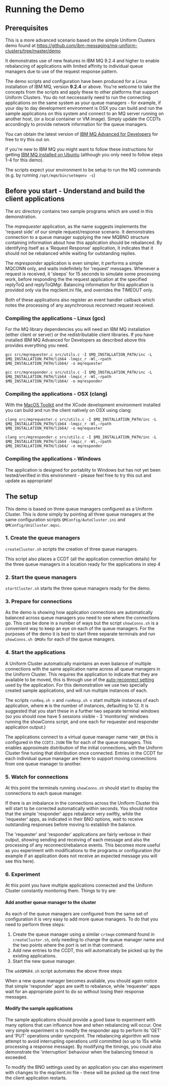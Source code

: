 # Running the Demo

## Prerequisites

This is a more advanced scenario based on the simple Uniform Clusters demo found at https://github.com/ibm-messaging/mq-uniform-clusters/tree/master/demo 

It demonstrates use of new features in IBM MQ 9.2.4 and higher to enable rebalancing of applications with limited affinity to individual queue managers due to use of the request response pattern.

The demo scripts and configuration have been produced for a Linux installation of IBM MQ, version **9.2.4** or above. You're welcome to take the concepts from the scripts and apply these to other platforms that support Uniform Clusters.  You do not neccessarily need to run the connecting applications on the same system as your queue managers - for example, if your day to day development environment is OSX you can build and run the sample applications on this system and connect to an MQ server running on another host, (or a local container or VM image).  Simply update the CCDTs accordingly to provide network information for the queue managers.

You can obtain the latest version of [IBM MQ Advanced for Developers](https://developer.ibm.com/articles/mq-downloads/#get-a-queue-manager-mq-server) for free to try this out on.

If you're new to IBM MQ you might want to follow these instructions for getting [IBM MQ installed on Ubuntu](https://developer.ibm.com/tutorials/mq-connect-app-queue-manager-ubuntu/) (although you only need to follow steps 1-4 for this demo).

The scripts expect your environment to be setup to run the MQ commands (e.g. by running `/opt/mqm/bin/setmqenv -s`)

## Before you start - Understand and build the client applications

The src directory contains two sample programs which are used in this demonstration.

The *mqrequester* application, as the name suggests implements the 'request side' of our simple request/response scenario. It demonstrates connection to a queue manager supplying the new MQBNO structure containing information about how this application should be rebalanced.  By identifying itself as a 'Request Response' application, it indicates that it should not be rebalanced while waiting for outstanding replies.

The *mqresponder* application is even simpler, it performs a simple MQCONN only, and waits indefinitely for 'request' messages.  Whenever a request is received, it 'sleeps' for 15 seconds to simulate some processing work, before responding the the request application at the specified replyToQ and replyToQMgr.  Balancing information for this application is provided only via the mqclient.ini file, and overrides the TIMEOUT only.

Both of these applications also register an event handler callback which notes the processing of any asynchronous reconnect request received.

### Compiling the applications - Linux (gcc)

For the MQ library dependencies you will need an IBM MQ installation (either client or server) or the redistributable client libraries. If you have installed IBM MQ Advanced for Developers as described above this provides everything you need.

`gcc src/mqrequester.c src/utils.c -I $MQ_INSTALLATION_PATH/inc -L $MQ_INSTALLATION_PATH/lib64 -lmqic_r -Wl,-rpath $MQ_INSTALLATION_PATH/lib64/ -o mqrequester`

`gcc src/mqresponder.c src/utils.c -I $MQ_INSTALLATION_PATH/inc -L $MQ_INSTALLATION_PATH/lib64 -lmqic_r -Wl,-rpath $MQ_INSTALLATION_PATH/lib64/ -o mqresponder`

### Compiling the applications - OSX (clang)

With the [MacOS Toolkit](https://developer.ibm.com/tutorials/mq-macos-dev/) and the XCode development environment installed you can build and run the client natively on OSX using clang:

`clang src/mqrequester.c src/utils.c -I $MQ_INSTALLATION_PATH/inc -L $MQ_INSTALLATION_PATH/lib64 -lmqic_r -Wl,-rpath $MQ_INSTALLATION_PATH/lib64/ -o mqrequester`

`clang src/mqresponder.c src/utils.c -I $MQ_INSTALLATION_PATH/inc -L $MQ_INSTALLATION_PATH/lib64 -lmqic_r -Wl,-rpath $MQ_INSTALLATION_PATH/lib64/ -o mqresponder`

### Compiling the applications - Windows

The application is designed for portablity to Windows but has not yet been tested/verified in this environment - please feel free to try this out and update as appropriate!

## The setup

This demo is based on three queue managers configured as a Uniform Cluster. This is done simply by pointing all three queue managers at the same configuration scripts `QMConfig/AutoCluster.ini` and `QMConfig/UniCluster.mqsc`.

### 1. Create the queue managers
`createCluster.sh` scripts the creation of three queue managers.

This script also places a CCDT (all the application connection details) for the three queue managers in a location ready for the applications in step 4

### 2. Start the queue managers
`startCluster.sh` starts the three queue managers ready for the demo.

### 3. Prepare for connections
As the demo is showing how application connections are automatically balanced across queue managers you need to see where the connections go. This can be done in a number of ways but the script `showConns.sh` is a convenient way to keep an eye on each of the queue managers. For the purposes of the demo it is best to start three separate terminals and run `showConns.sh QMGRx` for each of the queue managers.

### 4. Start the applications
A Uniform Cluster automatically maintains an even balance of multiple connections with the same application name across all queue managers in the Uniform Cluster. This requires the application to indicate that they are available to be moved, this is through use of the [auto-reconnect setting](https://www.ibm.com/support/knowledgecenter/SSFKSJ_9.1.0/com.ibm.mq.pla.doc/q132740_.htm) used by the application. For this demonstration we use two specially created sample applications, and will run multiple instances of each.

The scripts `runReq.sh n` and `runResp.sh n` start multiple instances of each application, where **n** is the number of instances, defaulting to 12.  It is suggested that you start these in a further two separate terminal windows (so you should now have 5 sessions visible - 3 'monitoring' windows running the showConns script, and one each for requester and responder application output.)

The applications connect to a virtual queue manager name `*ANY_QM` this is configured in the `CCDT3.JSON` file for each of the queue managers. This  enables approximate distribution of the initial connections, with the Uniform Cluster fine tuning that distribution once connected. Entries in the CCDT for each individual queue manager are there to support moving connections from one queue manager to another.

### 5. Watch for connections

At this point the terminals running `showConns.sh` should start to display the connections to each queue manager.

If there is an imbalance in the connections across the Uniform Cluster this will start to be corrected automatically within seconds.  You should notice that the simple 'responder' apps rebalance very swiftly, while the 'requester' apps, as indicated in their BNO options, wait to receive outstanding responses before moving to establish the balance.

The 'requester' and 'responder' applications are fairly verbose in their output, showing sending and receiving of each message and also the processing of any reconnect/rebalance events.  This becomes more useful as you experiment with modifications to the programs or configuration (for example if an application does not receive an expected message you will see this here).

### 6. Experiment

At this point you have multiple applications connected and the Uniform Cluster constantly monitoring them. Things to try are:

#### Add another queue manager to the cluster
As each of the queue managers are configured from the same set of configuration it is very easy to add more queue managers. To do that you need to perform three steps:

1. Create the queue manager using a similar `crtmqm` command found in `createCluster.sh`, only needing to change the queue manager name and the two points where the port is set in that command.
2. Add new entries to the CCDT, this will automatically be picked up by the existing applications.
3. Start the new queue manager.

The `addQMGR4.sh` script automates the above three steps

When a new queue manager becomes available, you should again notice that simple 'responder' apps are swift to rebalance, while 'requester' apps wait for an appropriate point to do so without losing their response messages.

#### Modify the sample applications

The sample applications should provide a good base to experiment with many options that can influence how and when rebalancing will occur.  One very simple experiment is to modify the responder app to perform its 'GET' and 'PUT' operations under syncpoint.  The rebalancing algorithm will now attempt to avoid interrupting operations until committed (so up to 15s while processing a response message).  By modifying the timings, you could also demonstrate the 'interruption' behaviour when the balancing timeout is exceeded.

To modify the BNO settings used by an application you can also experiment with changes to the mqclient.ini file - these will be picked up the next time the client application restarts.
